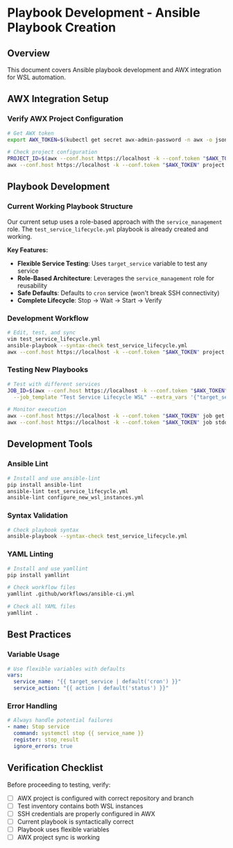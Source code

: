 # Playbook Development - Ansible Playbook Creation

## Overview
This document covers Ansible playbook development and AWX integration for WSL automation.

## AWX Integration Setup

### Verify AWX Project Configuration
```bash
# Get AWX token
export AWX_TOKEN=$(kubectl get secret awx-admin-password -n awx -o jsonpath='{.data.password}' | base64 -d)

# Check project configuration
PROJECT_ID=$(awx --conf.host https://localhost -k --conf.token "$AWX_TOKEN" project list | jq -r '.results[] | select(.name=="WSL Project") | .id')
awx --conf.host https://localhost -k --conf.token "$AWX_TOKEN" project get "$PROJECT_ID" | jq '{name, scm_url, scm_branch, scm_update_on_launch}'
```

## Playbook Development

### Current Working Playbook Structure
Our current setup uses a role-based approach with the `service_management` role. The `test_service_lifecycle.yml` playbook is already created and working.

**Key Features:**
- **Flexible Service Testing**: Uses `target_service` variable to test any service
- **Role-Based Architecture**: Leverages the `service_management` role for reusability
- **Safe Defaults**: Defaults to `cron` service (won't break SSH connectivity)
- **Complete Lifecycle**: Stop -> Wait -> Start -> Verify

### Development Workflow
```bash
# Edit, test, and sync
vim test_service_lifecycle.yml
ansible-playbook --syntax-check test_service_lifecycle.yml
awx --conf.host https://localhost -k --conf.token "$AWX_TOKEN" project update "WSL Project"
```

### Testing New Playbooks
```bash
# Test with different services
JOB_ID=$(awx --conf.host https://localhost -k --conf.token "$AWX_TOKEN" job_template launch \
  --job_template "Test Service Lifecycle WSL" --extra_vars '{"target_service": "systemd-resolved"}' | jq -r .id)

# Monitor execution
awx --conf.host https://localhost -k --conf.token "$AWX_TOKEN" job get "$JOB_ID" | jq '{id, status, started, finished}'
awx --conf.host https://localhost -k --conf.token "$AWX_TOKEN" job stdout "$JOB_ID"
```

## Development Tools

### Ansible Lint
```bash
# Install and use ansible-lint
pip install ansible-lint
ansible-lint test_service_lifecycle.yml
ansible-lint configure_new_wsl_instances.yml
```

### Syntax Validation
```bash
# Check playbook syntax
ansible-playbook --syntax-check test_service_lifecycle.yml
```
### YAML Linting
```bash
# Install and use yamllint
pip install yamllint

# Check workflow files
yamllint .github/workflows/ansible-ci.yml

# Check all YAML files
yamllint .
```

## Best Practices

### Variable Usage
```yaml
# Use flexible variables with defaults
vars:
  service_name: "{{ target_service | default('cron') }}"
  service_action: "{{ action | default('status') }}"
```

### Error Handling
```yaml
# Always handle potential failures
- name: Stop service
  command: systemctl stop {{ service_name }}
  register: stop_result
  ignore_errors: true
```

## Verification Checklist

Before proceeding to testing, verify:
- [ ] AWX project is configured with correct repository and branch
- [ ] Test inventory contains both WSL instances
- [ ] SSH credentials are properly configured in AWX
- [ ] Current playbook is syntactically correct
- [ ] Playbook uses flexible variables
- [ ] AWX project sync is working
